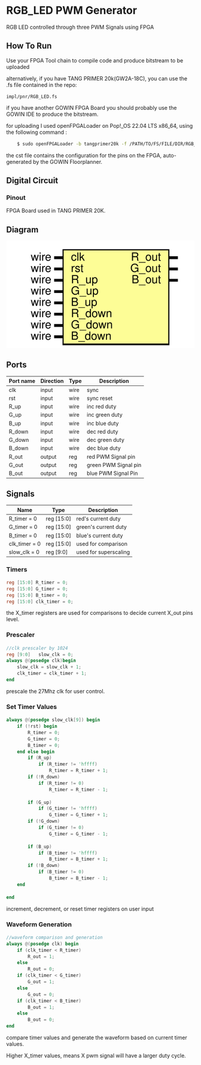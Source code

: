 # RGB_LED PWM Generator
RGB LED controlled through three PWM Signals using FPGA

## How To Run

Use your FPGA Tool chain to compile code and produce bitstream to be uploaded

alternatively, if you have TANG PRIMER 20k(GW2A-18C), you can use the .fs file contained in the repo:

    impl/pnr/RGB_LED.fs

if you have another GOWIN FPGA Board you should probably use the GOWIN IDE to produce the bitstream. 

for uploading I used openFPGALoader on Pop!_OS 22.04 LTS x86_64, using the following command :

```sh
    $ sudo openFPGALoader -b tangprimer20k -f /PATH/TO/FS/FILE/DIR/RGB_LED.fs --unprotect-flash -v
```
the cst file contains the configuration for the pins on the FPGA, auto-generated by the GOWIN Floorplanner.

## Digital Circuit
### Pinout
FPGA Board used in TANG PRIMER 20K.
    
## Diagram
![Diagram](test_module.svg "Diagram")
## Ports

| Port name | Direction | Type | Description |
| --------- | --------- | ---- | ----------- |
| clk       | input     | wire |     sync        |
| rst       | input     | wire |     sync reset      |
| R_up      | input     | wire | inc red duty     |
| G_up      | input     | wire |        inc green duty    |
| B_up      | input     | wire |      inc blue duty       |
| R_down    | input     | wire |   dec red duty           |
| G_down    | input     | wire |   dec green duty         |
| B_down    | input     | wire |   dec blue duty         |
| R_out     | output    | reg  |   red PWM Signal pin          |
| G_out     | output    | reg  |   green PWM Signal pin         |
| B_out     | output    | reg  |   blue PWM Signal Pin          |

## Signals

| Name          | Type       | Description |
| ------------- | ---------- | ----------- |
| R_timer = 0   | reg [15:0] | red's current duty            |
| G_timer = 0   | reg [15:0] | green's current duty            |
| B_timer = 0   | reg [15:0] | blue's current duty            |
| clk_timer = 0 | reg [15:0] | used for comparison            |
| slow_clk = 0  | reg [9:0]  | used for superscaling            |
### Timers

```verilog
reg [15:0] R_timer = 0;
reg [15:0] G_timer = 0;
reg [15:0] B_timer = 0;
reg [15:0] clk_timer = 0;
```

the X_timer registers are used for comparisons to decide current X_out pins level.
### Prescaler
```verilog
//clk prescaler by 1024
reg [9:0]	slow_clk = 0;
always @(posedge clk)begin
	slow_clk = slow_clk + 1;
	clk_timer = clk_timer + 1;
end
```
prescale the 27Mhz clk for user control.
### Set Timer Values
```verilog
always @(posedge slow_clk[9]) begin
	if (!rst) begin
		R_timer = 0;
		G_timer = 0;
		B_timer = 0;
	end else begin
		if (R_up)
			if (R_timer != 'hffff)
				R_timer = R_timer + 1;
		if (!R_down)
			if (R_timer != 0)
				R_timer = R_timer - 1;

		if (G_up)
			if (G_timer != 'hffff)
				G_timer = G_timer + 1;
		if (!G_down)
			if (G_timer != 0)
				G_timer = G_timer - 1;
		
		if (B_up)
			if (B_timer != 'hffff)
				B_timer = B_timer + 1;
		if (!B_down)
			if (B_timer != 0)
				B_timer = B_timer - 1;
	end
	
end
```
increment, decrement, or reset timer registers on user input 
### Waveform Generation
```verilog
//waveform comparison and generation
always @(posedge clk) begin
	if (clk_timer < R_timer)
		R_out = 1;
	else
		R_out = 0;
	if (clk_timer < G_timer)
		G_out = 1;
	else
		G_out = 0;
	if (clk_timer < B_timer)
		B_out = 1;
	else
		B_out = 0;
end
```
compare timer values and generate the waveform based on current timer values.

Higher X_timer values, means X pwm signal will have a larger duty cycle.

    